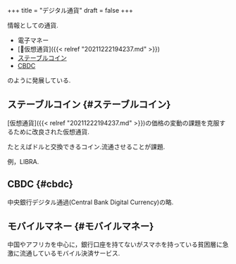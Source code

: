 +++
title = "デジタル通貨"
draft = false
+++

情報としての通貨.

-   電子マネー
-   [📝仮想通貨]({{< relref "20211222194237.md" >}})
-   [ステーブルコイン](#ステーブルコイン)
-   [CBDC](#cbdc)

のように発展している.


## ステーブルコイン {#ステーブルコイン}

[仮想通貨]({{< relref "20211222194237.md" >}})の価格の変動の課題を克服するために改良された仮想通貨.

たとえばドルと交換できるコイン.流通させることが課題.

例，LIBRA.


## CBDC {#cbdc}

中央銀行デジタル通過(Central Bank Digital Currency)の略.


## モバイルマネー {#モバイルマネー}

中国やアフリカを中心に，銀行口座を持てないがスマホを持っている貧困層に急激に流通しているモバイル決済サービス.
